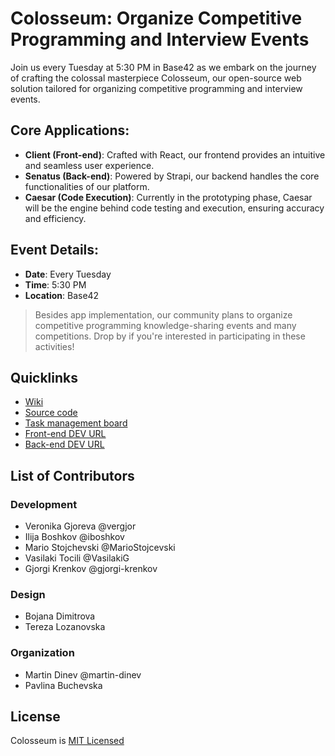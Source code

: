 # Colosseum: Organize Competitive Programming and Interview Events
Join us every Tuesday at 5:30 PM in Base42 as we embark on the journey of crafting the colossal masterpiece Colosseum, our open-source web solution tailored for organizing competitive programming and interview events.

## Core Applications:

* **Client (Front-end)**: Crafted with React, our frontend provides an intuitive and seamless user experience.
* **Senatus (Back-end)**: Powered by Strapi, our backend handles the core functionalities of our platform.
* **Caesar (Code Execution)**: Currently in the prototyping phase, Caesar will be the engine behind code testing and execution, ensuring accuracy and efficiency.

## Event Details:
* **Date**: Every Tuesday
* **Time**: 5:30 PM
* **Location**: Base42

> Besides app implementation, our community plans to organize competitive programming knowledge-sharing events and many competitions. Drop by if you're interested in participating in these activities!

## Quicklinks
* [Wiki](https://wiki.42.mk/en/projects/colosseum-competitive-programming-engine)
* [Source code](https://github.com/42dotmk/colosseum)
* [Task management board](https://plane.42.mk/colosseum)
* [Front-end DEV URL](https://colosseum.dev)
* [Back-end DEV URL](https://senatus.colosseum.dev/)

## List of Contributors
### Development
* Veronika Gjoreva @vergjor 
* Ilija Boshkov @iboshkov 
* Mario Stojchevski @MarioStojcevski 
* Vasilaki Tocili @VasilakiG
* Gjorgi Krenkov @gjorgi-krenkov

### Design
* Bojana Dimitrova
* Tereza Lozanovska

### Organization
* Martin Dinev @martin-dinev
* Pavlina Buchevska

## License
Colosseum is [MIT Licensed](https://github.com/42dotmk/colosseum/blob/main/LICENSE)